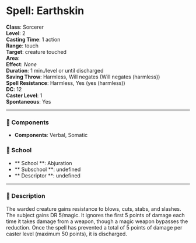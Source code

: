 
# Spell: Earthskin
**Class**: Sorcerer  
**Level**: 2  
**Casting Time**: 1 action  
**Range**: touch  
**Target**: creature touched  
**Area**:   
**Effect**: _None_  
**Duration**: 1 min./level or until discharged  
**Saving Throw**: Harmless, Will negates (Will negates (harmless))  
**Spell Resistance**: Harmless, Yes (yes (harmless))  
**DC**: 12  
**Caster Level**: 1  
**Spontaneous**: Yes

---

### 🔮 Components
- **Components**: Verbal, Somatic

### 🏫 School
- ** School **: Abjuration
- ** Subschool **: undefined
- ** Descriptor **: undefined
---

### 📜 Description
The warded creature gains resistance to blows, cuts, stabs, and slashes. The subject gains DR 5/magic. It ignores the first 5 points of damage each time it takes damage from a weapon, though a magic weapon bypasses the reduction. Once the spell has prevented a total of 5 points of damage per caster level (maximum 50 points), it is discharged.
